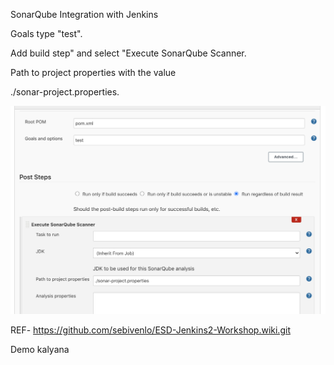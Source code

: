 SonarQube Integration with Jenkins


Goals type "test".

Add build step" and select "Execute SonarQube Scanner.

 Path to project properties with the value 
 
 ./sonar-project.properties.


![alt text](https://github.com/kalyanamp/jenkins-SonarQube/blob/master/SonarQube.png?raw=true)


REF- https://github.com/sebivenlo/ESD-Jenkins2-Workshop.wiki.git


Demo kalyana